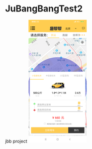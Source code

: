 # JuBangBangTest2
jbb project
![jubangbang](https://github.com/18668197127/JuBangBangTest2/blob/master/jubangbang.png)
